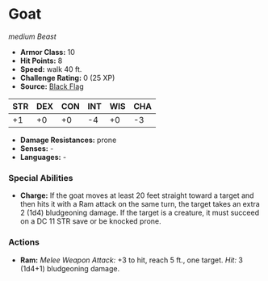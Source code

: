 # Goat

*medium* *Beast*

- **Armor Class:** 10
- **Hit Points:** 8 
- **Speed:** walk 40 ft.
- **Challenge Rating:** 0 (25 XP)
- **Source:** [Black Flag](https://koboldpress.com/kpstore/product/tovrpg-pg-mv/)

| STR | DEX | CON | INT | WIS | CHA |
| --- | --- | --- | --- | --- | --- |
| +1 | +0 | +0 | -4 | +0 | -3 |

- **Damage Resistances:** prone
- **Senses:** -
- **Languages:** -

### Special Abilities

- **Charge:** If the goat moves at least 20 feet straight toward a target and then hits it with a Ram attack on the same turn, the target takes an extra 2 (1d4) bludgeoning damage. If the target is a creature, it must succeed on a DC 11 STR save or be knocked prone.

### Actions

- **Ram:** _Melee Weapon Attack:_ +3 to hit, reach 5 ft., one target. _Hit:_ 3 (1d4+1) bludgeoning damage.
